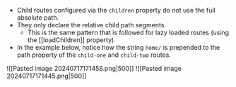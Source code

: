 - Child routes configured via the `children` property do not use the full absolute path. 
- They only declare the relative child path segments. 
	- This is the same pattern that is followed for lazy loaded routes (using the [[loadChildren]] property)
- In the example below, notice how the string `home/` is prepended to the path property of the `child-one` and `child-two` routes.

![[Pasted image 20240717171458.png|500]]
![[Pasted image 20240717171445.png|500]]